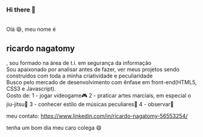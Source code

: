 ### Hi there 👋

<br/>Olá :smile:, meu nome é <h2>ricardo nagatomy</h2>, sou formado na área de t.i. em segurança da informação
<br/>Sou apaixonado por analisar antes de fazer, ver meus projetos sendo construídos com toda a minha criatividade e peculiaridade
<br/>Busco pelo mercado de desenvolvimento com ênfase em front-end(HTML5, CSS3 e Javascript).
<br/>Gosto de:
1 - jogar vídeogame:video_game:
2 - praticar artes marciais, em especial o jiu-jitsu:facepunch:
3 - conhecer estilo de músicas peculiares:musical_score:
4 - observar:eyes:

meu contato: https://www.linkedin.com/in/ricardo-nagatomy-56553254/

tenha um bom dia meu caro colega :smile:

